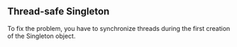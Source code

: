 ## Thread-safe Singleton

To fix the problem, you have to synchronize threads during the first creation of the Singleton object.